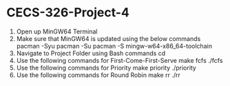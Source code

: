 # CECS-326-Project-4
1. Open up MinGW64 Terminal
2. Make sure that MinGW64 is updated using the below commands
   pacman -Syu
   pacman -Su
   pacman -S mingw-w64-x86_64-toolchain
3. Navigate to Project Folder using Bash commands cd
4. Use the following commands for First-Come-First-Serve
   make fcfs
   ./fcfs <text-file-containing-tasks>
5. Use the following commands for Priority
   make priority
   ./priority <text file containing tasks>
6. Use the following commands for Round Robin
   make rr
   ./rr <text file containing tasks>
